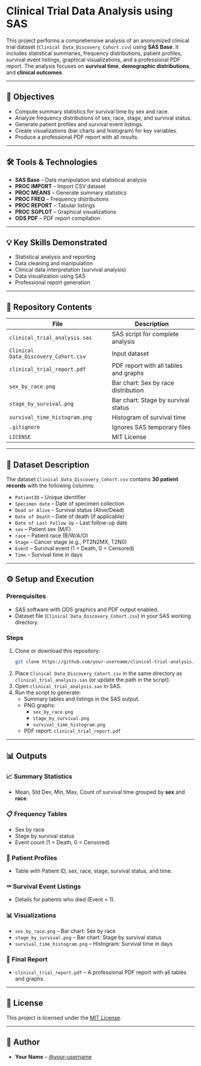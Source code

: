 # Clinical Trial Data Analysis using SAS

This project performs a comprehensive analysis of an anonymized clinical trial dataset (`Clinical Data_Discovery_Cohort.csv`) using **SAS Base**. It includes statistical summaries, frequency distributions, patient profiles, survival event listings, graphical visualizations, and a professional PDF report. The analysis focuses on **survival time**, **demographic distributions**, and **clinical outcomes**.

---

## 🧠 Objectives

- Compute summary statistics for survival time by sex and race.
- Analyze frequency distributions of sex, race, stage, and survival status.
- Generate patient profiles and survival event listings.
- Create visualizations (bar charts and histogram) for key variables.
- Produce a professional PDF report with all results.

---

## 🛠️ Tools & Technologies

- **SAS Base** – Data manipulation and statistical analysis
- **PROC IMPORT** – Import CSV dataset
- **PROC MEANS** – Generate summary statistics
- **PROC FREQ** – Frequency distributions
- **PROC REPORT** – Tabular listings
- **PROC SGPLOT** – Graphical visualizations
- **ODS PDF** – PDF report compilation

---

## 💡 Key Skills Demonstrated

- Statistical analysis and reporting  
- Data cleaning and manipulation  
- Clinical data interpretation (survival analysis)  
- Data visualization using SAS  
- Professional report generation

---

## 📁 Repository Contents

| File                                 | Description                           |
| ------------------------------------ | ------------------------------------- |
| `clinical_trial_analysis.sas`        | SAS script for complete analysis      |
| `Clinical Data_Discovery_Cohort.csv` | Input dataset                         |
| `clinical_trial_report.pdf`          | PDF report with all tables and graphs |
| `sex_by_race.png`                    | Bar chart: Sex by race distribution   |
| `stage_by_survival.png`              | Bar chart: Stage by survival status   |
| `survival_time_histogram.png`        | Histogram of survival time            |
| `.gitignore`                         | Ignores SAS temporary files           |
| `LICENSE`                            | MIT License                           |

---

## 🧾 Dataset Description

The dataset `Clinical Data_Discovery_Cohort.csv` contains **30 patient records** with the following columns:

- `PatientID` – Unique identifier
- `Specimen date` – Date of specimen collection
- `Dead or Alive` – Survival status (Alive/Dead)
- `Date of Death` – Date of death (if applicable)
- `Date of Last Follow Up` – Last follow-up date
- `sex` – Patient sex (M/F)
- `race` – Patient race (B/W/A/O)
- `Stage` – Cancer stage (e.g., PT2N2MX, T2N0)
- `Event` – Survival event (1 = Death, 0 = Censored)
- `Time` – Survival time in days

---

## ⚙️ Setup and Execution

### Prerequisites

- SAS software with ODS graphics and PDF output enabled.
- Dataset file (`Clinical Data_Discovery_Cohort.csv`) in your SAS working directory.

### Steps

1. Clone or download this repository:
   ```bash
   git clone https://github.com/your-username/clinical-trial-analysis.git
   ```
2. Place `Clinical Data_Discovery_Cohort.csv` in the same directory as `clinical_trial_analysis.sas` (or update the path in the script).
3. Open `clinical_trial_analysis.sas` in SAS.
4. Run the script to generate:
   - Summary tables and listings in the SAS output.
   - PNG graphs:
     - `sex_by_race.png`
     - `stage_by_survival.png`
     - `survival_time_histogram.png`
   - PDF report: `clinical_trial_report.pdf`

---

## 📊 Outputs

### 📈 Summary Statistics
- Mean, Std Dev, Min, Max, Count of survival time grouped by **sex** and **race**.

### 📋 Frequency Tables
- Sex by race  
- Stage by survival status  
- Event count (1 = Death, 0 = Censored)

### 👥 Patient Profiles
- Table with Patient ID, sex, race, stage, survival status, and time.

### ⚰️ Survival Event Listings
- Details for patients who died (Event = 1).

### 📊 Visualizations
- `sex_by_race.png` – Bar chart: Sex by race
- `stage_by_survival.png` – Bar chart: Stage by survival status
- `survival_time_histogram.png` – Histogram: Survival time in days

### 📄 Final Report
- `clinical_trial_report.pdf` – A professional PDF report with all tables and graphs.

---

## 📄 License

This project is licensed under the [MIT License](LICENSE).

---

## 🔗 Author

- **Your Name** – [@your-username](https://github.com/your-username)